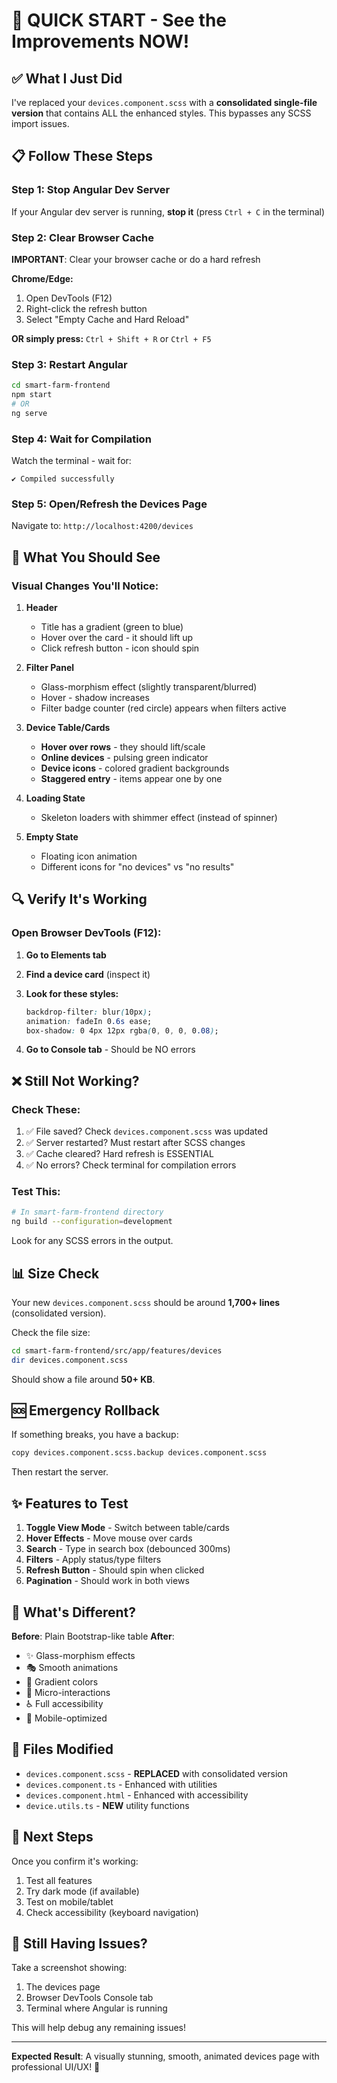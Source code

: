 # 🚀 QUICK START - See the Improvements NOW!

## ✅ What I Just Did

I've replaced your `devices.component.scss` with a **consolidated single-file version** that contains ALL the enhanced styles. This bypasses any SCSS import issues.

## 📋 Follow These Steps

### Step 1: Stop Angular Dev Server
If your Angular dev server is running, **stop it** (press `Ctrl + C` in the terminal)

### Step 2: Clear Browser Cache
**IMPORTANT**: Clear your browser cache or do a hard refresh

**Chrome/Edge:**
1. Open DevTools (F12)
2. Right-click the refresh button
3. Select "Empty Cache and Hard Reload"

**OR simply press:** `Ctrl + Shift + R` or `Ctrl + F5`

### Step 3: Restart Angular
```bash
cd smart-farm-frontend
npm start
# OR
ng serve
```

### Step 4: Wait for Compilation
Watch the terminal - wait for:
```
✔ Compiled successfully
```

### Step 5: Open/Refresh the Devices Page
Navigate to: `http://localhost:4200/devices`

## 🎯 What You Should See

### Visual Changes You'll Notice:

1. **Header**
   - Title has a gradient (green to blue)
   - Hover over the card - it should lift up
   - Click refresh button - icon should spin

2. **Filter Panel**
   - Glass-morphism effect (slightly transparent/blurred)
   - Hover - shadow increases
   - Filter badge counter (red circle) appears when filters active

3. **Device Table/Cards**
   - **Hover over rows** - they should lift/scale
   - **Online devices** - pulsing green indicator
   - **Device icons** - colored gradient backgrounds
   - **Staggered entry** - items appear one by one

4. **Loading State**
   - Skeleton loaders with shimmer effect (instead of spinner)

5. **Empty State**
   - Floating icon animation
   - Different icons for "no devices" vs "no results"

## 🔍 Verify It's Working

### Open Browser DevTools (F12):

1. **Go to Elements tab**
2. **Find a device card** (inspect it)
3. **Look for these styles:**
   ```css
   backdrop-filter: blur(10px);
   animation: fadeIn 0.6s ease;
   box-shadow: 0 4px 12px rgba(0, 0, 0, 0.08);
   ```

4. **Go to Console tab** -  Should be NO errors

## ❌ Still Not Working?

### Check These:

1. ✅ File saved? Check `devices.component.scss` was updated
2. ✅ Server restarted? Must restart after SCSS changes
3. ✅ Cache cleared? Hard refresh is ESSENTIAL
4. ✅ No errors? Check terminal for compilation errors

### Test This:
```bash
# In smart-farm-frontend directory
ng build --configuration=development
```

Look for any SCSS errors in the output.

## 📊 Size Check

Your new `devices.component.scss` should be around **1,700+ lines** (consolidated version).

Check the file size:
```bash
cd smart-farm-frontend/src/app/features/devices
dir devices.component.scss
```

Should show a file around **50+ KB**.

## 🆘 Emergency Rollback

If something breaks, you have a backup:
```bash
copy devices.component.scss.backup devices.component.scss
```

Then restart the server.

## ✨ Features to Test

1. **Toggle View Mode** - Switch between table/cards
2. **Hover Effects** - Move mouse over cards
3. **Search** - Type in search box (debounced 300ms)
4. **Filters** - Apply status/type filters
5. **Refresh Button** - Should spin when clicked
6. **Pagination** - Should work in both views

## 🎨 What's Different?

**Before**: Plain Bootstrap-like table
**After**: 
- ✨ Glass-morphism effects
- 🎭 Smooth animations
- 🎨 Gradient colors
- 💫 Micro-interactions
- ♿ Full accessibility
- 📱 Mobile-optimized

## 📝 Files Modified

- `devices.component.scss` - **REPLACED** with consolidated version
- `devices.component.ts` - Enhanced with utilities
- `devices.component.html` - Enhanced with accessibility
- `device.utils.ts` - **NEW** utility functions

## 🔄 Next Steps

Once you confirm it's working:

1. Test all features
2. Try dark mode (if available)
3. Test on mobile/tablet
4. Check accessibility (keyboard navigation)

## 💬 Still Having Issues?

Take a screenshot showing:
1. The devices page
2. Browser DevTools Console tab
3. Terminal where Angular is running

This will help debug any remaining issues!

---

**Expected Result**: A visually stunning, smooth, animated devices page with professional UI/UX! 🎉



